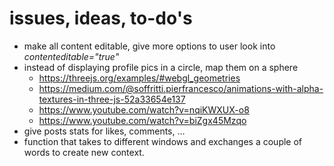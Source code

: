 # issues, ideas, to-do's

* make all content editable, give more options to user look into _contenteditable="true"_
* instead of displaying profile pics in a circle, map them on a sphere
  * https://threejs.org/examples/#webgl_geometries
  * https://medium.com/@soffritti.pierfrancesco/animations-with-alpha-textures-in-three-js-52a33654e137
  * https://www.youtube.com/watch?v=nqiKWXUX-o8
  * https://www.youtube.com/watch?v=biZgx45Mzqo
* give posts stats for likes, comments, …
* function that takes to different windows and exchanges a couple of words to create new context.
